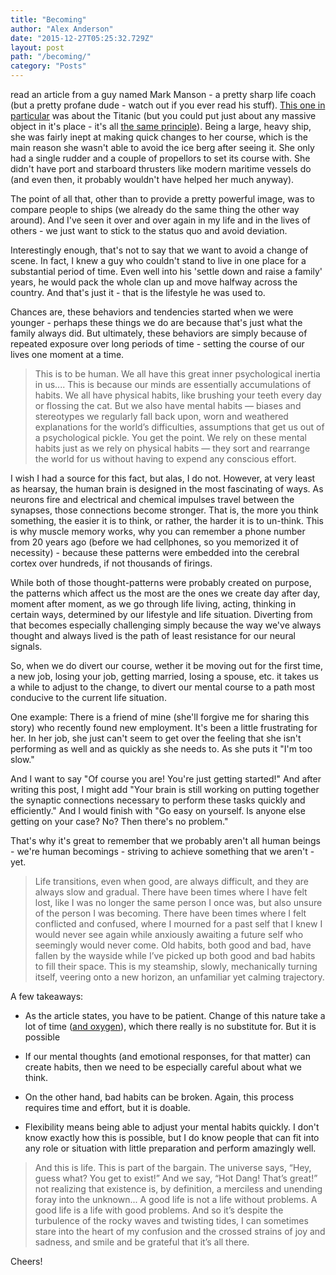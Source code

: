 ```yaml
---
title: "Becoming"
author: "Alex Anderson"
date: "2015-12-27T05:25:32.729Z"
layout: post
path: "/becoming/"
category: "Posts"
---
```


read an article from a guy named Mark Manson - a pretty sharp life coach (but a pretty profane dude - watch out if you ever read his stuff). [This one in particular](http://markmanson.net/be-patient) was about the Titanic (but you could put just about any massive object in it's place - it's all [the same principle](https://en.wikipedia.org/wiki/Newton%27s_laws_of_motion#Newton.27s_first_law)). Being a large, heavy ship, she was fairly inept at making quick changes to her course, which is the main reason she wasn't able to avoid the ice berg after seeing it. She only had a single rudder and a couple of propellors to set its course with. She didn't have port and starboard thrusters like modern maritime vessels do (and even then, it probably wouldn't have helped her much anyway). 

The point of all that, other than to provide a pretty powerful image, was to compare people to ships (we already do the same thing the other way around). And I've seen it over and over again in my life and in the lives of others - we just want to stick to the status quo and avoid deviation. 

Interestingly enough, that's not to say that we want to avoid a change of scene. In fact, I knew a guy who couldn't stand to live in one place for a substantial period of time. Even well into his 'settle down and raise a family' years, he would pack the whole clan up and move halfway across the country. And that's just it - that is the lifestyle he was used to.

Chances are, these behaviors and tendencies started when we were younger - perhaps these things we do are because that's just what the family always did. But ultimately, these behaviors are simply because of repeated exposure over long periods of time - setting the course of our lives one moment at a time.

>This is to be human. We all have this great inner psychological inertia in us....
>This is because our minds are essentially accumulations of habits. We all have physical habits, like brushing your teeth every day or flossing the cat. But we also have mental habits — biases and stereotypes we regularly fall back upon, worn and weathered explanations for the world’s difficulties, assumptions that get us out of a psychological pickle. You get the point. We rely on these mental habits just as we rely on physical habits — they sort and rearrange the world for us without having to expend any conscious effort.

I wish I had a source for this fact, but alas, I do not. However, at very least as hearsay, the human brain is designed in the most fascinating of ways. As neurons fire and electrical and chemical impulses travel between the synapses, those connections become stronger. That is, the more you think something, the easier it is to think, or rather, the harder it is to un-think. This is why muscle memory works, why you can remember a phone number from 20 years ago (before we had cellphones, so you memorized it of necessity) - because these patterns were embedded into the cerebral cortex over hundreds, if not thousands of firings. 

While both of those thought-patterns were probably created on purpose, the patterns which affect us the most are the ones we create day after day, moment after moment, as we go through life living, acting, thinking in certain ways, determined by our lifestyle and life situation. Diverting from that becomes especially challenging simply because the way we've always thought and always lived is the path of least resistance for our neural signals.


So, when we do divert our course, wether it be moving out for the first time, a new job, losing your job, getting married, losing a spouse, etc. it takes us a while to adjust to the change, to divert our mental course to a path most conducive to the current life situation.

One example: There is a friend of mine (she'll forgive me for sharing this story) who recently found new employment. It's been a little frustrating for her. In her job, she just can't seem to get over the feeling that she isn't performing as well and as quickly as she needs to. As she puts it "I'm too slow."

And I want to say "Of course you are! You're just getting started!" And after writing this post, I might add "Your brain is still working on putting together the synaptic connections necessary to perform these tasks quickly and efficiently." And I would finish with "Go easy on yourself. Is anyone else getting on your case? No? Then there's no problem." 

That's why it's great to remember that we probably aren't all human beings - we're human becomings - striving to achieve something that we aren't - yet.

>Life transitions, even when good, are always difficult, and they are always slow and gradual. There have been times where I have felt lost, like I was no longer the same person I once was, but also unsure of the person I was becoming. There have been times where I felt conflicted and confused, where I mourned for a past self that I knew I would never see again while anxiously awaiting a future self who seemingly would never come. Old habits, both good and bad, have fallen by the wayside while I’ve picked up both good and bad habits to fill their space.
>This is my steamship, slowly, mechanically turning itself, veering onto a new horizon, an unfamiliar yet calming trajectory.

A few takeaways:

* As the article states, you have to be patient. Change of this nature take a lot of time ([and oxygen](http://pmd.cdn.turner.com/tcm/big/tcmweb/FILMCLIPS/2011/01/hopscotch_haveanysausage_FC_235a_24f_mobile-baseline.mp4)), which there really is no substitute for. But it is possible

* If our mental thoughts (and emotional responses, for that matter) can create habits, then we need to be especially careful about what we think. 

* On the other hand, bad habits can be broken. Again, this process requires time and effort, but it is doable.

* Flexibility means being able to adjust your mental habits quickly. I don't know exactly how this is possible, but I do know people that can fit into any role or situation with little preparation and perform amazingly well.

>And this is life. This is part of the bargain. The universe says, “Hey, guess what? You get to exist!” And we say, “Hot Dang! That’s great!” not realizing that existence is, by definition, a merciless and unending foray into the unknown...
A good life is not a life without problems. A good life is a life with good problems. And so it’s despite the turbulence of the rocky waves and twisting tides, I can sometimes stare into the heart of my confusion and the crossed strains of joy and sadness, and smile and be grateful that it’s all there.

Cheers!